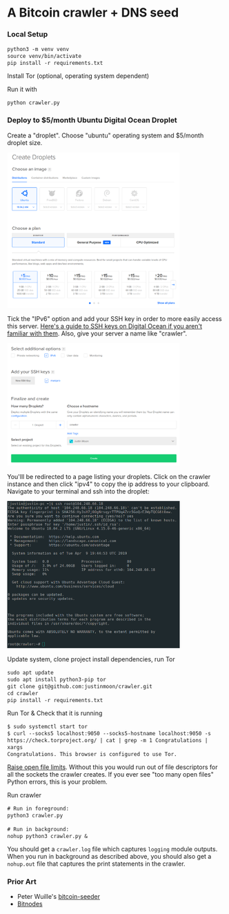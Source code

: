 # A Bitcoin crawler + DNS seed

### Local Setup

```shell
python3 -m venv venv
source venv/bin/activate
pip install -r requirements.txt
```

Install Tor (optional, operating system dependent)

Run it with

```
python crawler.py
```

### Deploy to $5/month Ubuntu Digital Ocean Droplet

Create a "droplet". Choose "ubuntu" operating system and $5/month droplet size.

<img src="images/choose-droplet.png" width="400">

Tick the "IPv6" option and add your SSH key in order to more easily access this server. [Here's a guide to SSH keys on Digital Ocean if you aren't familiar with them](https://www.digitalocean.com/docs/droplets/how-to/add-ssh-keys/). Also, give your server a name like "crawler".

<img src="images/create-droplet.png" width="400">

You'lll be redirected to a page listing your droplets. Click on the crawler instance and then click "ipv4" to copy the ip address to your clipboard. Navigate to your terminal and ssh into the droplet:

<img src="images/ssh.png" width="400">

Update system, clone project install dependencies, run Tor

```
sudo apt update
sudo apt install python3-pip tor
git clone git@github.com:justinmoon/crawler.git
cd crawler
pip install -r requirements.txt
```

Run Tor & Check that it is running
```
$ sudo systemctl start tor
$ curl --socks5 localhost:9050 --socks5-hostname localhost:9050 -s https://check.torproject.org/ | cat | grep -m 1 Congratulations | xargs
Congratulations. This browser is configured to use Tor.
```

[Raise open file limits](https://medium.com/@muhammadtriwibowo/set-permanently-ulimit-n-open-files-in-ubuntu-4d61064429a). Without this you would run out of file descriptors for all the sockets the crawler creates. If you ever see "too many open files" Python errors, this is your problem.


Run crawler

```
# Run in foreground:
python3 crawler.py

# Run in background:
nohup python3 crawler.py &
```

You should get a `crawler.log` file which captures `logging` module outputs. When you run in background as described above, you should also get a `nohup.out` file that captures the print statements in the crawler.


### Prior Art

- Peter Wuille's [bitcoin-seeder](https://github.com/sipa/bitcoin-seeder)
- [Bitnodes](https://github.com/ayeowch/bitnodes)

